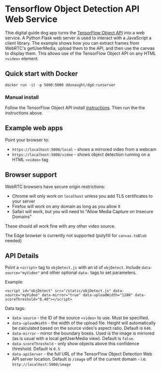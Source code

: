 # Tensorflow Object Detection API Web Service

Thie digital guide dog app turns the [TensorFlow Object API](https://github.com/tensorflow/models/tree/master/research/object_detection) into a web service. 
A Python Flask web server is used to interact with a JavaScript a client library. 
The example shows how you can extract frames from WebRTC's getUserMedia, upload them to the API, and then use the canvas to display them.
This allows use of the TensorFlow Object API on any HTML `<video>` element.


## Quick start with Docker
```$xslt
docker run -it -p 5000:5000 ddonaught/dgd:runserver
```

### Manual install

Follow the TensorFlow Object API install [instructions](https://github.com/tensorflow/models/blob/master/research/object_detection/g3doc/installation.md).
Then run the the instructions above.

## Example web apps

Point your browser to:
-  `https://localhost:5000/local` - shows a mirrored video from a webcam
- `https://localhost:5000/video` - shows object detection running on a HTML `<video>` tag

## Browser support

WebRTC browsers have secure origin restrictions: 
- Chrome will only work on `localhost` unless you add TLS certificates to your server
- Firefox will work on any domain as long as you allow it
- Safari will work, but you will need to "Allow Media Capture on Insecure Domains" 

These should all work fine with any other video source.


The Edge browser is currently not supported (polyfill for `canvas.toBlob` needed)


## API Details

Point a `<script>` tag to `objDetect.js` with an id of `objDetect`. Include `data-source="myVideo"` and other optional `data-` tags to set parameters.

Example:
```$xslt
<script id="objDetect" src="/static/objDetect.js" data-source="myVideo" data-mirror="true" data-uploadWidth="1280" data-scoreThreshold="0.40"></script>
```
Data tags:

- `data-source` - the ID of the source `<video>` to use. Must be specified.
- `data-uploadWidth` - the width of the upload file. Height will automatically be calculated based on the source video's aspect ratio. Default is `640`.
- `data-mirror` - mirror the boundary boxes. Used is the image is mirrored (as is usual with a local getUserMedia view). Default is `false`.
- `data-scoreThreshold` - only show objects above this confidence threshold. Default is `0.5`
 - `data-apiServer` - the full URL of the TensorFlow Object Detection Web API server location. Default is `/image` off of the current domain - 
 i.e. `http://localhost:5000/image`


